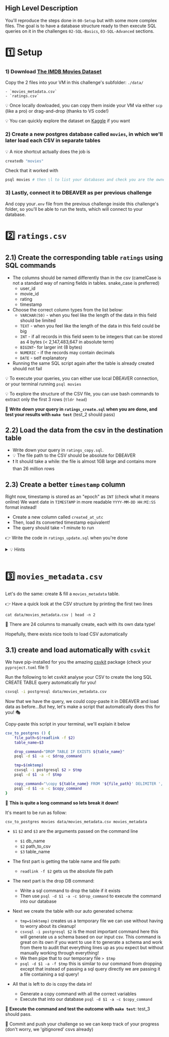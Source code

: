 ## High Level Description

You'll reproduce the steps done in `00-Setup` but with some more complex files.
The goal is to have a database structure ready to then execute SQL queries on it in the challenges `02-SQL-Basics`, `03-SQL-Advanced` sections.


# 1️⃣ Setup

### 1) **Download [The IMDB Movies Dataset](https://wagon-public-datasets.s3.amazonaws.com/data-engineering/movies_dataset/archive.zip)**

Copy the 2 files into your VM in this challenge's subfolder: `./data/`  

    - `movies_metadata.csv`
    - `ratings.csv`

💡 Once locally dowloaded, you can copy them inside your VM via either `scp` (like a pro) or drag-and-drop (thanks to VS code!)

💡 You can quickly explore the dataset on [Kaggle](https://www.kaggle.com/datasets/rounakbanik/the-movies-dataset?resource=download&select=ratings.csv) if you want

### 2️) **Create a new postgres database called `movies`**, in which we'll later load each CSV in separate tables

💡 A nice shortcut actually does the job is
```bash
createdb "movies"
```

Check that it worked with
```bash
psql movies # then \l to list your databases and check you are the owner
```

### 3) Lastly, connect it to DBEAVER as per previous challenge
And copy your`.env` file from the previous challenge inside this challenge's folder, so you'll be able to run the tests, which will connect to your database.


# 2️⃣ `ratings.csv`

## 2.1) Create the corresponding table `ratings` using SQL commands
- The columns should be named differently than in the csv (camelCase is not a standard way of naming fields in tables. snake_case is preferred)
    - user_id
    - movie_id
    - rating
    - timestamp
- Choose the correct column types from the list below:
    - `VARCHAR(50)` - when you feel like the length of the data in this field should be limited
    - `TEXT` - when you feel like the length of the data in this field could be big
    - `INT` - if all records in this field seem to be integers that can be stored as 4 bytes (< 2,147,483,647 in absolute term)
    - `BIGINT`- for larger int (8 bytes)
    - `NUMERIC` - if the records may contain decimals
    - `DATE` - self explanatory
- Running the same SQL script again after the table is already created should not fail

💡 To execute your queries, you can either use local DBEAVER connection, or your terminal running `psql movies`

💡 To explore the structure of the CSV file, you can use bash commands to extract only the first 3 rows (`tldr head`)

🧪 **Write down your query in `ratings_create.sql` when you are done, and test your results with `make test`** (test_2 should pass)

## 2.2) Load the data from the csv in the destination table

- Write down your query in `ratings_copy.sql`.
- 💡 The file path to the CSV should be absolute for DBEAVER
- ❗️ It should take a while: the file is almost 1GB large and contains more than 26 million rows


## 2.3) Create a better `timestamp` column
Right now, timestamp is stored as an "epoch" as `INT` (check what it means online)
We want date in `TIMESTAMP` in more readable `YYYY-MM-DD HH:MI:SS` format instead!

- Create a new column called `created_at_utc`
- Then, load its converted timestamp equivalent!
- The query should take ~1 minute to run

👉 Write the code in `ratings_update.sql` when you're done

<details>
  <summary markdown='span'>💡 Hints</summary>

- `ALTER TABLE ... ADD ...` to create a new column
- `UPDATE ... SET ...` to update a column

</details>

<br>


# 3️⃣ `movies_metadata.csv`

Let's do the same: create & fill a `movies_metadata` table.

👉 Have a quick look at the CSV structure by printing the first two lines

```shell
cat data/movies_metadata.csv | head -n 2
```

🤯 There are 24 columns to manually create, each with its own data type!

Hopefully, there exists nice tools to load CSV automatically


## 3.1) create and load automatically with `csvkit`

We have pip-installed for you the amazing [csvkit](https://csvkit.readthedocs.io/en/latest/tutorial/1_getting_started) package (check your `pyproject.toml` file !)

Run the following to let csvkit analyse your CSV to create the long SQL CREATE TABLE query automatically for you!

```bash
csvsql -i postgresql data/movies_metadata.csv
```

Now that we have the query, we could copy-paste it in DBEAVER and load data as before...But hey, let's make a script that automatically does this for you! 🎭

Copy-paste this script in your terminal, we'll explain it below

```bash
csv_to_postgres () {
    file_path=$(readlink -f $2)
    table_name=$3

    drop_command="DROP TABLE IF EXISTS ${table_name}"
    psql -d $1 -a -c $drop_command

    tmp=$(mktemp)
    csvsql -i postgresql $2 > $tmp
    psql -d $1 -a -f $tmp

    copy_command="\copy ${table_name} FROM '${file_path}' DELIMITER ',' CSV HEADER"
    psql -d $1 -a -c $copy_command
}
```

🔎 **This is quite a long command so lets break it down!**

It's meant to be run as follow:

```bash
csv_to_postgres movies data/movies_metadata.csv movies_metadata
```
- `$1` `$2` and `$3` are the arguments passed on the command line
  - `$1` db_name
  - `$2` path_to_csv
  - `$3` table_name

- The first part is getting the table name and file path:
  - `readlink -f $2` gets us the absolute file path

- The next part is the drop DB command:
  - Write a sql command to drop the table if it exists
  - Then use `psql -d $1 -a -c $drop_command` to execute the command into our database

- Next we create the table with our auto generated schema:
  - `tmp=$(mktemp)` creates us a temporary file we can use without having to worry about its cleanup!
  - `csvsql -i postgresql $2` is the most important command here this will generate us a schema based on our input csv. This command is great on its own if you want to use it to generate a schema and work from there to audit that everything lines up as you expect but without manually working through everything!
  - We then pipe that to our temporary file `> $tmp`
  - `psql -d $1 -a -f $tmp` this is similar to our command from dropping except that instead of passing a sql query directly we are passing it a file containing a sql query!

- All that is left to do is copy the data in!
  - Generate a copy command with all the correct variables
  - Execute that into our database `psql -d $1 -a -c $copy_command`

🧪 **Execute the command and test the outcome with `make test`**: test_3 should pass.

🏁 Commit and push your challenge so we can keep track of your progress (don't worry, we 'gitignored' csvs already)
